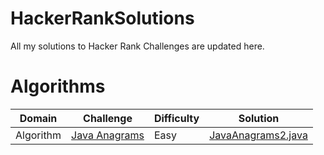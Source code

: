 # HackerRankSolutions
All my solutions to Hacker Rank Challenges are updated here.

# Algorithms
|       Domain    |        Challenge      |       Difficulty        |           Solution       |
|-----------------|-----------------------|-------------------------|--------------------------|
|    Algorithm    | [Java Anagrams](https://www.hackerrank.com/challenges/java-anagrams)| Easy| [JavaAnagrams2.java](src/javaanagrams2) |
